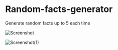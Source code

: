 # Random-facts-generator
Generate random facts up to 5 each time

![Screenshot](https://github.com/Omrividal/Random-facts-generator/assets/105620701/3b0965e9-e2d1-4f42-b6b2-562a0fabc16e)

![Screenshot(1)](https://github.com/Omrividal/Random-facts-generator/assets/105620701/ad384708-ccdc-4a7a-a8d8-a166a06b2170)

